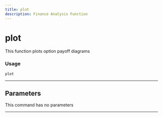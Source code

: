 ```yaml
---
title: plot
description: Finance Analysis Function
---
```


# plot

This function plots option payoff diagrams

### Usage

```python
plot
```

---

## Parameters

This command has no parameters


---
